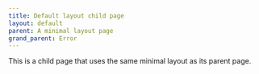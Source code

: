 ```yaml
---
title: Default layout child page
layout: default
parent: A minimal layout page 
grand_parent: Error
---
```


This is a child page that uses the same minimal layout as its parent page.
